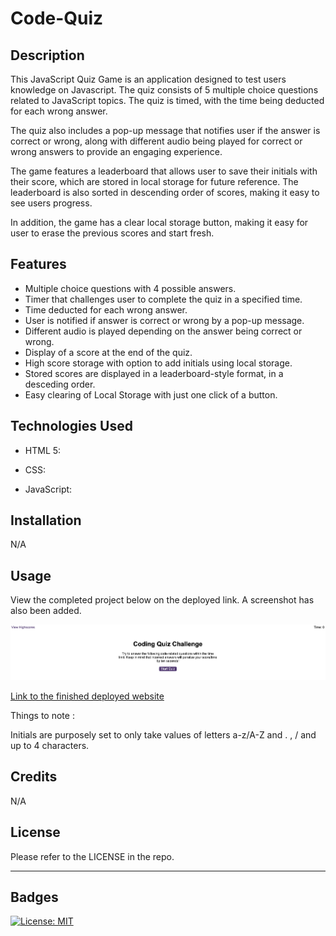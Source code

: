 # Code-Quiz

## Description

This JavaScript Quiz Game is an application designed to test users knowledge on Javascript. The quiz consists of 5 multiple choice questions related to JavaScript topics. The quiz is timed, with the time being deducted for each wrong answer.

The quiz also includes a pop-up message that notifies user if the answer is correct or wrong, along with different audio being played for correct or wrong answers to provide an engaging experience.

The game features a leaderboard that allows user to save their initials with their score, which are stored in local storage for future reference. The leaderboard is also sorted in descending order of scores, making it easy to see users progress.

In addition, the game has a clear local storage button, making it easy for user to erase the previous scores and start fresh.


## Features

- Multiple choice questions with 4 possible answers.
- Timer that challenges user to complete the quiz in a specified time.
- Time deducted for each wrong answer.
- User is notified if answer is correct or wrong by a pop-up message.
- Different audio is played depending on the answer being correct or wrong.
- Display of a score at the end of the quiz.
- High score storage with option to add initials using local storage.
- Stored scores are displayed in a leaderboard-style format, in a desceding order.
- Easy clearing of Local Storage with just one click of a button.

## Technologies Used

- HTML 5: 

- CSS:

- JavaScript:

## Installation

N/A

## Usage

View the completed project below on the deployed link. A screenshot has also been added.

![Code Quiz](./assets/images/code-quiz-ss.png)

[Link to the finished deployed website](https://aboltins.github.io/code-quiz)

Things to note : 

Initials are purposely set to only take values of letters a-z/A-Z and . , / and up to 4 characters.

## Credits

N/A

## License

Please refer to the LICENSE in the repo.

---

## Badges

[![License: MIT](https://img.shields.io/badge/License-MIT-yellow.svg)](https://opensource.org/licenses/MIT)
